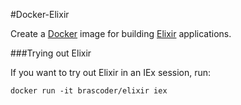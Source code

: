#Docker-Elixir

Create a [Docker](https://www.docker.com/) image for building [Elixir](http://elixir-lang.org/) applications.

###Trying out Elixir

If you want to try out Elixir in an IEx session, run:
```
docker run -it brascoder/elixir iex
```
